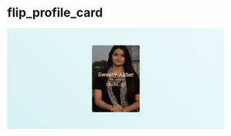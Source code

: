 # flip_profile_card
![demo image 1](https://github.com/Sweety-Akter/flip_profile_card/blob/main/view.png)